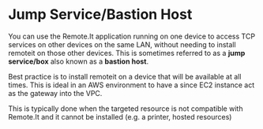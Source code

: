 # Jump Service/Bastion Host

You can use the Remote.It application running on one device to access TCP services on other devices on the same LAN, without needing to install remoteit on those other devices. This is sometimes referred to as a **jump service/box** also known as a **bastion host**.

Best practice is to install remoteit on a device that will be available at all times. This is ideal in an AWS environment to have a since EC2 instance act as the gateway into the VPC.

This is typically done when the targeted resource is not compatible with Remote.It and it cannot be installed (e.g. a printer, hosted resources)
